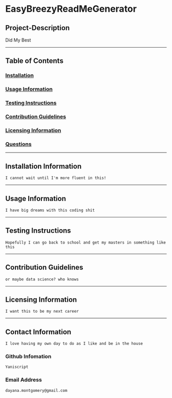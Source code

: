 # **EasyBreezyReadMeGenerator**

## **Project-Description**
   Did My Best
    
---
    
## **Table of Contents**
###  [Installation](#installation)
###  [Usage Information](#usage)
###  [Testing Instructions](#tests)
###  [Contribution Guidelines](#contribution)
###  [Licensing Information](#license)
###  [Questions](#contact)
    
---
## **Installation Information** 
    I cannot wait until I'm more fluent in this!
    
---
    
## **Usage Information**
    I have big dreams with this coding shit
    
---
    
## **Testing Instructions**
    Hopefully I can go back to school and get my masters in something like this
    
---
    
## **Contribution Guidelines**
    or maybe data science? who knows
    
---
    
## **Licensing Information** 
    I want this to be my next career
    
---
    
## **Contact Information**
    I love having my own day to do as I like and be in the house
    
### Github Infomation
    Yaniscript
    
### Email Address
    dayana.montgomery@gmail.com
